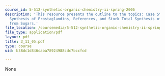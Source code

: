 ```yaml
---
course_id: 5-512-synthetic-organic-chemistry-ii-spring-2005
description: 'This resource presents the outline to the topics: Case Study #2 - Total
  Synthesis of Prostaglandins, References, and Stork Total Synthesis of Prostaglandins
  from Sugars.'
file_location: /coursemedia/5-512-synthetic-organic-chemistry-ii-spring-2005/b38dc1d846caba78924988cdc7bccfcd_3_11_05.pdf
file_type: application/pdf
layout: pdf
title: 3_11_05.pdf
type: course
uid: b38dc1d846caba78924988cdc7bccfcd

---
```

None